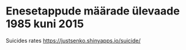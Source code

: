 # Enesetappude määrade ülevaade 1985 kuni 2015

Suicides rates
https://justsenko.shinyapps.io/suicide/
